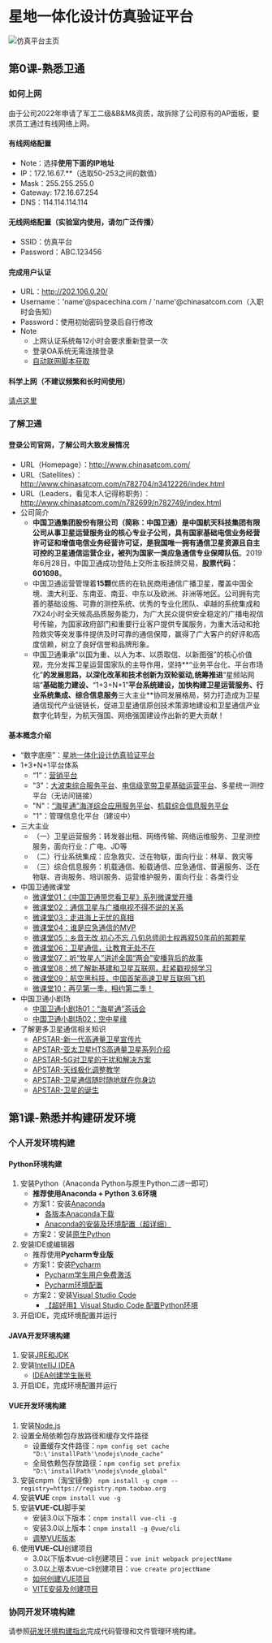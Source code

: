 # 星地一体化设计仿真验证平台
![仿真平台主页](./guidance/images/平台宣传页.png)

## 第0课-熟悉卫通
### 如何上网
由于公司2022年申请了军工二级&B&M&资质，故拆除了公司原有的AP面板，要求员工通过有线网络上网。
#### 有线网络配置
  + Note：选择**使用下面的IP地址**
  + IP：172.16.67.**（选取50-253之间的数值）
  + Mask：255.255.255.0
  + Gateway: 172.16.67.254
  + DNS：114.114.114.114

#### 无线网络配置（实验室内使用，请勿广泛传播）
  + SSID：仿真平台
  + Password：ABC.123456

#### 完成用户认证
  + URL：http://202.106.0.20/
  + Username：'name'@spacechina.com / 'name'@chinasatcom.com（入职时会告知）
  + Password：使用初始密码登录后自行修改
  + Note
    + 上网认证系统每12小时会要求重新登录一次
    + 登录OA系统无需连接登录
    + [自动联网脚本获取](D:\source_code\FZPT\Backstage\scheduled_task)

#### 科学上网（不建议频繁和长时间使用）
  [请点这里](https://github.com/Alvin9999/new-pac/wiki/ss%E5%85%8D%E8%B4%B9%E8%B4%A6%E5%8F%B7)

### 了解卫通
#### 登录公司官网，了解公司大致发展情况
  + URL（Homepage）：http://www.chinasatcom.com/
  + URL（Satellites）：http://www.chinasatcom.com/n782704/n3412226/index.html
  + URL（Leaders，看见本人记得称职务）：http://www.chinasatcom.com/n782699/n782749/index.html
  + 公司简介
    + **中国卫通集团股份有限公司（简称：中国卫通）是中国航天科技集团有限公司从事卫星运营服务业的核心专业子公司，具有国家基础电信业务经营许可证和增值电信业务经营许可证，是我国唯一拥有通信卫星资源且自主可控的卫星通信运营企业，被列为国家一类应急通信专业保障队伍**。2019年6月28日，中国卫通成功登陆上交所主板挂牌交易，**股票代码：601698**。<br/>
    + 中国卫通运营管理着**15颗**优质的在轨民商用通信广播卫星，覆盖中国全境、澳大利亚、东南亚、南亚、中东以及欧洲、非洲等地区。公司拥有完善的基础设施、可靠的测控系统、优秀的专业化团队、卓越的系统集成和7X24小时全天候高品质服务能力，为广大民众提供安全稳定的广播电视信号传输，为国家政府部门和重要行业客户提供专属服务，为重大活动和抢险救灾等突发事件提供及时可靠的通信保障，赢得了广大客户的好评和高度信赖，树立了良好信誉和品牌形象。<br/> 
    + 中国卫通秉承“以国为重、以人为本、以质取信、以新图强”的核心价值观，充分发挥卫星运营国家队的主导作用，坚持**“业务平台化、平台市场化”**的发展思路，以深化改革和技术创新为双轮驱动,统筹推进**“星频站网端”**基础能力建设、**“1+3+N+1”**平台系统建设，加快构建卫星运营服务、行业系统集成、综合信息服务**三大主业**协同发展格局，努力打造成为卫星通信现代产业链链长，促进卫星通信原创技术策源地建设和卫星通信产业数字化转型，为航天强国、网络强国建设作出新的更大贡献！<br/>

#### 基本概念介绍
  + “数字底座”：[星地一体化设计仿真验证平台](http://172.16.67.32:8095/)
  + 1+3+N+1平台体系
    + “1”：[营销平台](无访问链接)
    + "3"：[大波束综合服务平台](https://www.mychinasat.com/#/home)、[电信级宽带卫星基础运营平台](https://www.satzone.com/#/index)、多星统一测控平台（无访问链接）
    + "N"：[“海星通”海洋综合应用服务平台](http://gnms.sinosat.com.cn:6868/Default.aspx?Parameter=+cm9262GfAppaP16fdXfsyIP663wn0Uz4Roc3C8fJKmYeq2Rk3Verja8n0a0dRo3)、[机载综合信息服务平台](http://ground.aerosatlink.com/login/#/login)
    + "1"：管理信息化平台（建设中）
  + 三大主业
    + （一）卫星运营服务：转发器出租、网络传输、网络运维服务、卫星测控服务，面向行业：广电、JD等
    + （二）行业系统集成：应急救灾、泛在物联，面向行业：林草、救灾等
    + （三）综合信息服务：机载通信、船载通信、应急通信、普遍服务、泛在物联、咨询服务、培训服务、运营维护服务，面向行业：各类行业
  + 中国卫通微课堂
    + [微课堂01：《中国卫通带您看卫星》系列微课堂开播](http://mp.weixin.qq.com/s?__biz=MzA3NTE4ODAyMg==&mid=2650574776&idx=1&sn=63184fae64266036c13fbefb3f651754&chksm=877c7de1b00bf4f7c54eaf407ca009dcefdf9b142c369eec938320a84e3f4bdbc3f576bed468&scene=21#wechat_redirect)
    + [微课堂02：通信卫星与广播电视不得不说的关系](http://mp.weixin.qq.com/s?__biz=MzA3NTE4ODAyMg==&mid=2650574825&idx=1&sn=dc56a5d09031b442bd13e99d4b8e5945&chksm=877c7db0b00bf4a66a21775a0eb7e1862a6a91ab76b2111514129db14a00b685c4604e69d9d4&scene=21#wechat_redirect)
    + [微课堂03：走进海上无忧的真相](http://mp.weixin.qq.com/s?__biz=MzA3NTE4ODAyMg==&mid=2650574851&idx=1&sn=71c413b9a957f88fa038feb61b89a57d&chksm=877c625ab00beb4c31d11670f3d52ebcc94898bdbfd29a9621515894eef83bc0fab15fbf6b5d&scene=21#wechat_redirect)
    + [微课堂04：谁是应急通信的MVP](http://mp.weixin.qq.com/s?__biz=MzA3NTE4ODAyMg==&mid=2650574889&idx=1&sn=0e275ae3bff1d987ced6809af9377a12&chksm=877c6270b00beb66b5545a6e62f5f833fbe50d5f3d8dce27b7f7dd12e7c552f55eb93f40415e&scene=21#wechat_redirect)
    + [微课堂05：乡音无改 初心不忘 八旬总师闵士权再叙50年前的那颗星](http://mp.weixin.qq.com/s?__biz=MzA3NTE4ODAyMg==&mid=2650574950&idx=1&sn=bbe42b13478da60bab3f4f5e07b41b15&chksm=877c623fb00beb29856b033b3ce83360e2b857e4b0727adff4ac3e266f34eef335f4840463ae&scene=21#wechat_redirect)
    + [微课堂06：卫星通信，让教育无处不在](http://mp.weixin.qq.com/s?__biz=MzA3NTE4ODAyMg==&mid=2650575023&idx=1&sn=f0cfbd45c97cb5f0c87217b88295e8a9&chksm=877c62f6b00bebe01175a57f323569c20a57247c3d115a0810aa60ace9f4ec30f6863d73407f&scene=21#wechat_redirect)
    + [微课堂07：听“牧星人”讲述全国“两会”安播背后的故事](http://mp.weixin.qq.com/s?__biz=MzA3NTE4ODAyMg==&mid=2650575237&idx=1&sn=148051d6d95b4021147ffea617b0de4e&chksm=877c63dcb00beacadb44de26b2ee3351c866b83b04d72698f5d1f4bb8036e47c36cf25412d27&scene=21#wechat_redirect)
    + [微课堂08：想了解新基建和卫星互联网，赶紧戳视频学习](http://mp.weixin.qq.com/s?__biz=MzA3NTE4ODAyMg==&mid=2650575671&idx=1&sn=e569136acb3ccdc31634ec988052b316&chksm=877c616eb00be87898404da5987d340b716bf3e3be9861311e1e3e968e4c3e4ca3fbfddd9d81&scene=21#wechat_redirect)
    + [微课堂09：航空黑科技，中国首架高速卫星互联网飞机](http://mp.weixin.qq.com/s?__biz=MzA3NTE4ODAyMg==&mid=2650575930&idx=1&sn=ae1a5c7844bb9fb91d31498a11cf1769&chksm=877c6663b00bef759c91b6bfc1ce441248914c2bbaa4f366ec1b45218c64d6e39a822919c983&scene=21#wechat_redirect)
    + [微课堂10：再见第一季，相约第二季！](https://mp.weixin.qq.com/s/PFSLSY6SA6RZJGY5OkEfYA)
  + 中国卫通小剧场
    + [中国卫通小剧场01：“海星通”茶话会](https://mp.weixin.qq.com/s/0-4uAN3uN8j071uBQJQhwQ)
    + [中国卫通小剧场02：空中星缘](https://mp.weixin.qq.com/s/3zlSEXtoXT9xyZAP2xPzkA)
  + 了解更多卫星通信相关知识
    + [APSTAR-新一代高通量卫星宣传片](https://www.apstar.com/cn/apstar-video/apstar-hts/)
    + [APSTAR-亚太卫星HTS高通量卫星系列介绍](https://www.apstar.com/cn/apstar-video/%e4%ba%9e%e5%a4%aa%e8%a1%9b%e6%98%9fhts%e9%ab%98%e9%80%9a%e9%87%8f%e8%a1%9b%e6%98%9f%e7%b3%bb%e5%88%97%e4%bb%8b%e7%b4%b9/)
    + [APSTAR-5G对卫星的干扰和解决方案](https://www.apstar.com/cn/apstar-video/5g%e5%b0%8d%e8%a1%9b%e6%98%9f%e7%9a%84%e5%b9%b2%e6%93%be%e5%92%8c%e8%a7%a3%e6%b1%ba%e6%96%b9%e6%a1%88/)
    + [APSTAR-天线极化调整教学](https://www.apstar.com/cn/apstar-video/plan-to-adjust-teaching/)
    + [APSTAR-卫星通信随时随地就在你身边](https://www.apstar.com/cn/apstar-video/satellite-close-to-you/)
    + [APSTAR-卫星的诞生](https://www.apstar.com/cn/apstar-video/birth-of-satellite/)
    
## 第1课-熟悉并构建研发环境
### 个人开发环境构建
#### **Python**环境构建
1. 安装Python（Anaconda Python与原生Python*二选一*即可）
   + **推荐使用Anaconda + Python 3.6环境**
   + 方案1：安装[Anaconda](https://www.anaconda.com/products/distribution)
     + [各版本Anaconda下载](https://repo.anaconda.com/archive/)
     + [Anaconda的安装及环境配置（超详细）](https://blog.csdn.net/weixin_45552475/article/details/124324671)
   + 方案2：安装[原生Python](https://www.python.org/)
2. 安装IDE或编辑器
   + 推荐使用**Pycharm专业版**
   + 方案1：安装[Pycharm](https://www.jetbrains.com/pycharm/)
     + [Pycharm学生用户免费激活](https://blog.csdn.net/puppyoo/article/details/120888438)
     + [Pycharm环境配置](https://blog.csdn.net/m0_65100075/article/details/125080083)
   + 方案2：安装[Visual Studio Code](https://code.visualstudio.com/)
     + [【超好用】Visual Studio Code 配置Python环境](https://blog.csdn.net/qq_46092061/article/details/122438823)
3. 开启IDE，完成环境配置并运行

#### **JAVA**开发环境构建
1. 安装[JRE和JDK](https://www.oracle.com/java/technologies/downloads/#java8)
2. 安装[IntelliJ IDEA](https://www.jetbrains.com/idea/)
   + [IDEA创建学生账号](https://blog.csdn.net/hhh_ainihxh/article/details/80507179) 
3. 开启IDE，完成环境配置并运行

#### **VUE**开发环境构建
1. 安装[Node.js](http://nodejs.cn/download/)
2. 设置全局依赖包存放路径和缓存文件路径
   + 设置缓存文件路径：`npm config set cache "D:\'installPath'\nodejs\node_cache"`
   + 全局依赖包存放路径：`npm config set prefix "D:\'installPath'\nodejs\node_global"`
3. 安装cnpm（淘宝镜像）
   `npm install -g cnpm --registry=https://registry.npm.taobao.org`
4. 安装**VUE**
   `cnpm install vue -g`
5. 安装**VUE-CLI**脚手架
   + 安装3.0以下版本：`cnpm install vue-cli -g`
   + 安装3.0以上版本：`cnpm install -g @vue/cli`
   + [调整VUE版本](https://blog.csdn.net/weixin_43279985/article/details/104841143)
6. 使用**VUE-CLI**创建项目
   + 3.0以下版本vue-cli创建项目：`vue init webpack projectName`
   + 3.0以上版本vue-cli创建项目：`vue create projectName`
   + [如何创建VUE项目](https://www.cnblogs.com/plBlog/p/13968242.html)
   + [VITE安装及创建项目](https://blog.csdn.net/bakelFF/article/details/124672187)

### 协同开发环境构建
请参照[研发环境构建指北](./guidance/services.md)完成代码管理和文件管理环境构建。

